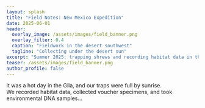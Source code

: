 ```yaml
---
layout: splash
title: "Field Notes: New Mexico Expedition"
date: 2025-06-01
header:
  overlay_image: /assets/images/field_banner.png
  overlay_filter: 0.4
  caption: "Fieldwork in the desert southwest"
  tagline: "Collecting under the desert sun"
excerpt: "Summer 2025: trapping shrews and recording habitat data in the Gila National Forest."
teaser: /assets/images/field_banner.png
author_profile: false
---
```


It was a hot day in the Gila, and our traps were full by sunrise.  
We recorded habitat data, collected voucher specimens, and took environmental DNA samples...

